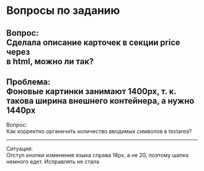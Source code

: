 # Вопросы по заданию
Вопрос:  
	Сделала описание карточек в секции price через <br> в html, можно ли так?  
------

Проблема:  
	Фоновые картинки занимают 1400px, т. к. такова ширина внешнего контейнера, а нужно 1440px
------

Вопрос:  
	Как корректно органичить количество вводимых символов в textarea?

------

Ситуация:  
	Отступ кнопки изменения языка справа 18px, а не 20, поэтому шапка немного едет. Исправлять не стала
 
